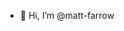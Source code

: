 - 👋 Hi, I’m @matt-farrow

<!---
matt-farrow/matt-farrow is a ✨ special ✨ repository because its `README.md` (this file) appears on your GitHub profile.
You can click the Preview link to take a look at your changes.
--->

